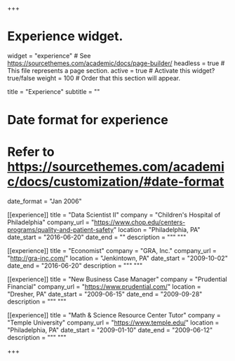 +++
# Experience widget.
widget = "experience"  # See https://sourcethemes.com/academic/docs/page-builder/
headless = true  # This file represents a page section.
active = true  # Activate this widget? true/false
weight = 100  # Order that this section will appear.

title = "Experience"
subtitle = ""

# Date format for experience
# Refer to https://sourcethemes.com/academic/docs/customization/#date-format
date_format = "Jan 2006"

[[experience]]
  title = "Data Scientist II"
  company = "Children's Hospital of Philadelphia"
  company_url = "https://www.chop.edu/centers-programs/quality-and-patient-safety"
  location = "Philadelphia, PA"
  date_start = "2016-06-20"
  date_end = ""
  description = """
  """

[[experience]]
  title = "Economist"
  company = "GRA, Inc."
  company_url = "http://gra-inc.com/"
  location = "Jenkintown, PA"
  date_start = "2009-10-02"
  date_end = "2016-06-20"
  description = """ """
  
[[experience]]
  title = "New Business Case Manager"
  company = "Prudential Financial"
  company_url = "https://www.prudential.com/"
  location = "Dresher, PA"
  date_start = "2009-06-15"
  date_end = "2009-09-28" 
  description = """ """
  
[[experience]]
  title = "Math & Science Resource Center Tutor"
  company = "Temple University"
  company_url = "https://www.temple.edu/"
  location = "Philadelphia, PA"
  date_start = "2009-01-10"
  date_end = "2009-06-12"
  description = """ """

+++